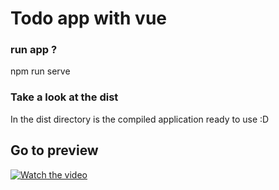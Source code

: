 # Todo app with vue
### run app ?
npm run serve
### Take a look at the dist
In the dist directory is the compiled application ready to use :D
## Go to preview
[![Watch the video](https://drive.google.com/file/d/1dPo6JDhe78tHws3pddAhyjT1Mx1BjOcz/view)](https://youtu.be/ETRpyzzxYgo)